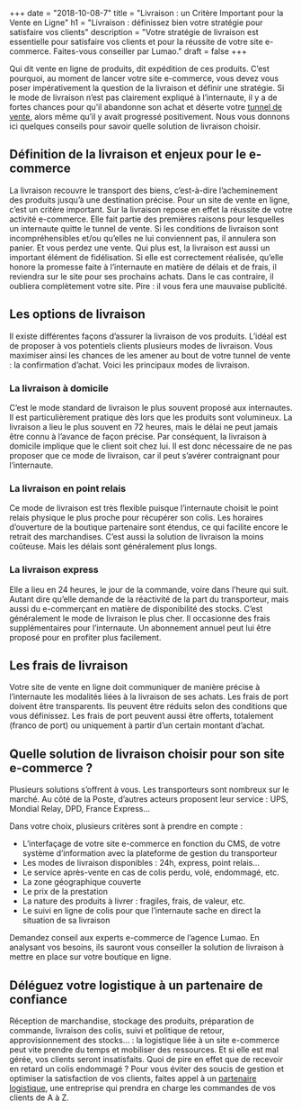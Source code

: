 +++
date = "2018-10-08-7"
title = "Livraison : un Critère Important pour la Vente en Ligne"
h1 = "Livraison : définissez bien votre stratégie pour satisfaire vos clients"
description = "Votre stratégie de livraison est essentielle pour satisfaire vos clients et pour la réussite de votre site e-commerce. Faites-vous conseiller par Lumao."
draft = false
+++

Qui dit vente en ligne de produits, dit expédition de ces produits. C’est pourquoi, au moment de lancer votre site e-commerce, vous devez vous poser impérativement la question de la livraison et définir une stratégie. Si le mode de livraison n’est pas clairement expliqué à l’internaute, il y a de fortes chances pour qu’il abandonne son achat et déserte votre [tunnel de vente](/ecommerce/tunnel-de-vente/), alors même qu’il y avait progressé positivement. Nous vous donnons ici quelques conseils pour savoir quelle solution de livraison choisir.

## Définition de la livraison et enjeux pour le e-commerce

La livraison recouvre le transport des biens, c’est-à-dire l’acheminement des produits jusqu’à une destination précise. Pour un site de vente en ligne, c’est un critère important. Sur la livraison repose en effet la réussite de votre activité e-commerce. Elle fait partie des premières raisons pour lesquelles un internaute quitte le tunnel de vente. Si les conditions de livraison sont incompréhensibles et/ou qu’elles ne lui conviennent pas, il annulera son panier. Et vous perdez une vente. Qui plus est, la livraison est aussi un important élément de fidélisation. Si elle est correctement réalisée, qu’elle honore la promesse faite à l’internaute en matière de délais et de frais, il reviendra sur le site pour ses prochains achats. Dans le cas contraire, il oubliera complètement votre site. Pire : il vous fera une mauvaise publicité.

## Les options de livraison

Il existe différentes façons d’assurer la livraison de vos produits. L’idéal est de proposer à vos potentiels clients plusieurs modes de livraison. Vous maximiser ainsi les chances de les amener au bout de votre tunnel de vente : la confirmation d’achat. Voici les principaux modes de livraison.

### La livraison à domicile

C’est le mode standard de livraison le plus souvent proposé aux internautes. Il est particulièrement pratique dès lors que les produits sont volumineux. La livraison a lieu le plus souvent en 72 heures, mais le délai ne peut jamais être connu à l’avance de façon précise. Par conséquent, la livraison à domicile implique que le client soit chez lui. Il est donc nécessaire de ne pas proposer que ce mode de livraison, car il peut s’avérer contraignant pour l’internaute.

### La livraison en point relais

Ce mode de livraison est très flexible puisque l’internaute choisit le point relais physique le plus proche pour récupérer son colis. Les horaires d’ouverture de la boutique partenaire sont étendus, ce qui facilite encore le retrait des marchandises. C’est aussi la solution de livraison la moins coûteuse. Mais les délais sont généralement plus longs.

### La livraison express

Elle a lieu en 24 heures, le jour de la commande, voire dans l’heure qui suit. Autant dire qu’elle demande de la réactivité de la part du transporteur, mais aussi du e-commerçant en matière de disponibilité des stocks. C’est généralement le mode de livraison le plus cher. Il occasionne des frais supplémentaires pour l’internaute. Un abonnement annuel peut lui être proposé pour en profiter plus facilement.

## Les frais de livraison

Votre site de vente en ligne doit communiquer de manière précise à l’internaute les modalités liées à la livraison de ses achats. Les frais de port doivent être transparents. Ils peuvent être réduits selon des conditions que vous définissez. Les frais de port peuvent aussi être offerts, totalement (franco de port) ou uniquement à partir d’un certain montant d’achat. 

## Quelle solution de livraison choisir pour son site e-commerce ?

Plusieurs solutions s’offrent à vous. Les transporteurs sont nombreux sur le marché. Au côté de la Poste, d’autres acteurs proposent leur service : UPS, Mondial Relay, DPD, France Express…

Dans votre choix, plusieurs critères sont à prendre en compte :

-	L’interfaçage de votre site e-commerce en fonction du CMS, de votre système d’information avec la plateforme de gestion du transporteur
-	Les modes de livraison disponibles : 24h, express, point relais…
-	Le service après-vente en cas de colis perdu, volé, endommagé, etc.
-	La zone géographique couverte
-	Le prix de la prestation
-	La nature des produits à livrer : fragiles, frais, de valeur, etc.
-	Le suivi en ligne de colis pour que l’internaute sache en direct la situation de sa livraison

Demandez conseil aux experts e-commerce de l’agence Lumao. En analysant vos besoins, ils sauront vous conseiller la solution de livraison à mettre en place sur votre boutique en ligne.

## Déléguez votre logistique à un partenaire de confiance

Réception de marchandise, stockage des produits, préparation de commande, livraison des colis, suivi et politique de retour, approvisionnement des stocks… : la logistique liée à un site e-commerce peut vite prendre du temps et mobiliser des ressources. Et si elle est mal gérée, vos clients seront insatisfaits. Quoi de pire en effet que de recevoir en retard un colis endommagé ? Pour vous éviter des soucis de gestion et optimiser la satisfaction de vos clients, faites appel à un [partenaire logistique](/ecommerce/tunnel-de-vente/livraison/partenaire-logistique/), une entreprise qui prendra en charge les commandes de vos clients de A à Z.
